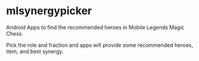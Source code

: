 # mlsynergypicker
Android Apps to find the recommended heroes in Mobile Legends Magic Chess.

Pick the role and fraction and apps will provide some recommended heroes, item, and best synergy.
